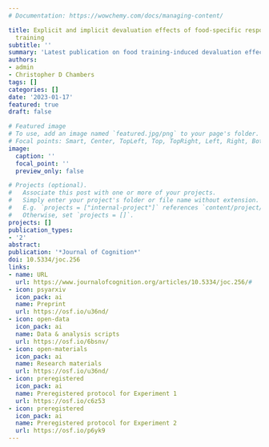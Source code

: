 ```yaml
---
# Documentation: https://wowchemy.com/docs/managing-content/

title: Explicit and implicit devaluation effects of food-specific response inhibition
  training
subtitle: ''
summary: 'Latest publication on food training-induced devaluation effects using both explicit and implicit measures.'
authors:
- admin
- Christopher D Chambers
tags: []
categories: []
date: '2023-01-17'
featured: true
draft: false

# Featured image
# To use, add an image named `featured.jpg/png` to your page's folder.
# Focal points: Smart, Center, TopLeft, Top, TopRight, Left, Right, BottomLeft, Bottom, BottomRight.
image:
  caption: ''
  focal_point: ''
  preview_only: false

# Projects (optional).
#   Associate this post with one or more of your projects.
#   Simply enter your project's folder or file name without extension.
#   E.g. `projects = ["internal-project"]` references `content/project/deep-learning/index.md`.
#   Otherwise, set `projects = []`.
projects: []
publication_types:
- '2'
abstract: 
publication: '*Journal of Cognition*'
doi: 10.5334/joc.256
links:
- name: URL
  url: https://www.journalofcognition.org/articles/10.5334/joc.256/#
- icon: psyarxiv
  icon_pack: ai
  name: Preprint
  url: https://osf.io/u36nd/
- icon: open-data
  icon_pack: ai
  name: Data & analysis scripts
  url: https://osf.io/6bsnv/
- icon: open-materials
  icon_pack: ai
  name: Research materials
  url: https://osf.io/u36nd/
- icon: preregistered
  icon_pack: ai
  name: Preregistered protocol for Experiment 1
  url: https://osf.io/c6z53
- icon: preregistered
  icon_pack: ai
  name: Preregistered protocol for Experiment 2
  url: https://osf.io/p6yk9
---
```

